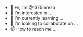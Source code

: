 - 👋 Hi, I’m @1375mreza
- 👀 I’m interested in ...
- 🌱 I’m currently learning ...
- 💞️ I’m looking to collaborate on ...
- 📫 How to reach me ...

<!---
1375mreza/1375mreza is a ✨ special ✨ repository because its `README.md` (this file) appears on your GitHub profile.
You can click the Preview link to take a look at your changes.
--->
